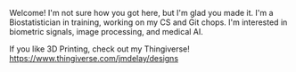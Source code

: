 Welcome! I'm not sure how you got here, but I'm glad you made it.
I'm a Biostatistician in training, working on my CS and Git chops.
I'm interested in biometric signals, image processing, and medical AI.

If you like 3D Printing, check out my Thingiverse!
https://www.thingiverse.com/jmdelay/designs
